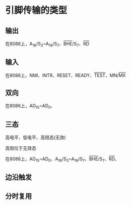 # 引脚传输的类型

## 输出

在8086上，A<sub>16</sub>/S<sub>3</sub>~A<sub>19</sub>/S<sub>7</sub>、<SPAN style="TEXT-DECORATION: overline">BHE</SPAN>/S<sub>7</sub>、<SPAN style="TEXT-DECORATION: overline">RD</SPAN>

## 输入

在8086上，NMI、INTR、RESET、READY、<SPAN style="TEXT-DECORATION: overline">TEST</SPAN>、MN/<SPAN style="TEXT-DECORATION: overline">MX</SPAN>

## 双向

在8086上，AD<sub>15</sub>~AD<sub>0</sub>、

## 三态

高电平、低电平、高阻态(无效)

高阻位于无效态 

在8086上，AD<sub>15</sub>~AD<sub>0</sub>、A<sub>16</sub>/S<sub>3</sub>~A<sub>19</sub>/S<sub>7</sub>、<SPAN style="TEXT-DECORATION: overline">BHE</SPAN>/S<sub>7</sub>、<SPAN style="TEXT-DECORATION: overline">RD</SPAN>、



## 边沿触发

 

## 分时复用